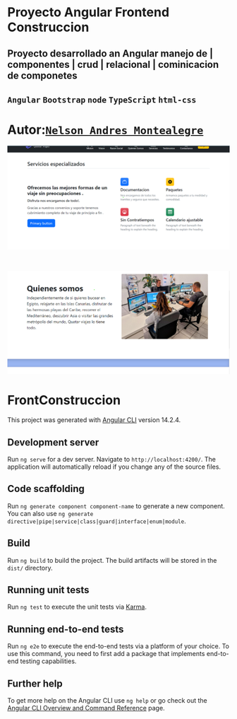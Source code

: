 # Proyecto Angular Frontend Construccion  

## Proyecto desarrollado an Angular manejo de | componentes | crud | relacional | cominicacion de componetes

## `Angular` `Bootstrap` `node` `TypeScript` `html-css`

# Autor:[`Nelson Andres Montealegre`](https://github.com/erre0uno)

![intit](https://github.com/erre0uno/AngularBootstrapProyecto/blob/main/docu/init.png?raw=true)

<br>

![intit](https://github.com/erre0uno/AngularBootstrapProyecto/blob/main/docu/init2.png?raw=true)


# FrontConstruccion

This project was generated with [Angular CLI](https://github.com/angular/angular-cli) version 14.2.4.

## Development server

Run `ng serve` for a dev server. Navigate to `http://localhost:4200/`. The application will automatically reload if you change any of the source files.

## Code scaffolding

Run `ng generate component component-name` to generate a new component. You can also use `ng generate directive|pipe|service|class|guard|interface|enum|module`.

## Build

Run `ng build` to build the project. The build artifacts will be stored in the `dist/` directory.

## Running unit tests

Run `ng test` to execute the unit tests via [Karma](https://karma-runner.github.io).

## Running end-to-end tests

Run `ng e2e` to execute the end-to-end tests via a platform of your choice. To use this command, you need to first add a package that implements end-to-end testing capabilities.

## Further help

To get more help on the Angular CLI use `ng help` or go check out the [Angular CLI Overview and Command Reference](https://angular.io/cli) page.
